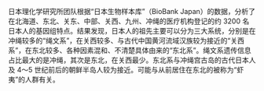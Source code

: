 日本理化学研究所团队根据“日本生物样本库”（BioBank Japan）的数据，分析了在北海道、东北、关东、中部、关西、九州、冲绳的医疗机构登记的约 3200 名日本人的基因组特点。结果发现，日本人的祖先主要可以分为三大系统，分别是在冲绳较多的“绳文系”，在关西较多、与古代中国黄河流域汉族较为接近的“关西系”，在东北较多、各种因素混和、不清楚具体由来的“东北系”。绳文系遗传信息占比最大的是冲绳，其次是东北，在关西最少。东北系与冲绳宫古岛的古代日本人及 4～5 世纪前后的朝鲜半岛人较为接近。可能与从前居住在东北的被称为“虾夷”的人群有关。